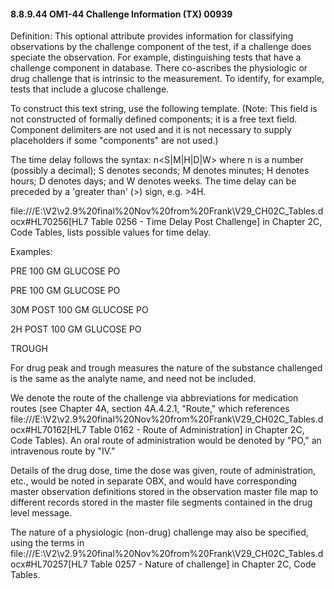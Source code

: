 #### 8.8.9.44 OM1-44 Challenge Information (TX) 00939

Definition: This optional attribute provides information for classifying observations by the challenge component of the test, if a challenge does speciate the observation. For example, distinguishing tests that have a challenge component in database. There co-ascribes the physiologic or drug challenge that is intrinsic to the measurement. To identify, for example, tests that include a glucose challenge.

To construct this text string, use the following template. (Note: This field is not constructed of formally defined components; it is a free text field. Component delimiters are not used and it is not necessary to supply placeholders if some "components" are not used.)

The time delay follows the syntax: n&lt;S|M|H|D|W> where n is a number (possibly a decimal); S denotes seconds; M denotes minutes; H denotes hours; D denotes days; and W denotes weeks. The time delay can be preceded by a 'greater than' (>) sign, e.g. >4H.

file:///E:\V2\v2.9%20final%20Nov%20from%20Frank\V29_CH02C_Tables.docx#HL70256[HL7 Table 0256 - Time Delay Post Challenge] in Chapter 2C, Code Tables, lists possible values for time delay.

Examples:

PRE 100 GM GLUCOSE PO

PRE 100 GM GLUCOSE PO

30M POST 100 GM GLUCOSE PO

2H POST 100 GM GLUCOSE PO

TROUGH

For drug peak and trough measures the nature of the substance challenged is the same as the analyte name, and need not be included.

We denote the route of the challenge via abbreviations for medication routes (see Chapter 4A, section 4A.4.2.1, "Route," which references file:///E:\V2\v2.9%20final%20Nov%20from%20Frank\V29_CH02C_Tables.docx#HL70162[HL7 Table 0162 - Route of Administration] in Chapter 2C, Code Tables). An oral route of administration would be denoted by "PO," an intravenous route by "IV."

Details of the drug dose, time the dose was given, route of administration, etc., would be noted in separate OBX, and would have corresponding master observation definitions stored in the observation master file map to different records stored in the master file segments contained in the drug level message.

The nature of a physiologic (non-drug) challenge may also be specified, using the terms in file:///E:\V2\v2.9%20final%20Nov%20from%20Frank\V29_CH02C_Tables.docx#HL70257[HL7 Table 0257 - Nature of challenge] in Chapter 2C, Code Tables.
